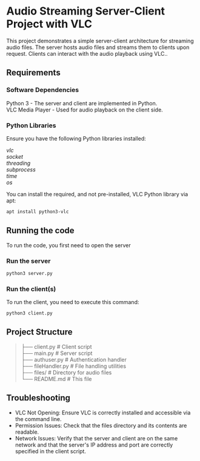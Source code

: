# Audio Streaming Server-Client Project with VLC
This project demonstrates a simple server-client architecture for streaming audio files. The server hosts audio files and streams them to clients upon request. Clients can interact with the audio playback using VLC..

## Requirements
### Software Dependencies
Python 3 - The server and client are implemented in Python. <br>
VLC Media Player - Used for audio playback on the client side. <br>

### Python Libraries
Ensure you have the following Python libraries installed:

*vlc <br>
socket <br>
threading <br>
subprocess <br>
time <br>
os* <br>

You can install the required, and not pre-installed, VLC Python library via apt: <br>
```sh
apt install python3-vlc
```

## Running the code

To run the code, you first need to open the server
### Run the server
```sh
python3 server.py
```


### Run the client(s)
To run the client, you need to execute this command:
```sh
python3 client.py
```

## Project Structure

>├── client.py           # Client script <br>
>├── main.py             # Server script <br>
>├── authuser.py         # Authentication handler <br>
>├── fileHandler.py      # File handling utilities <br>
>├── files/              # Directory for audio files <br>
>└── README.md           # This file <br>
>
## Troubleshooting
<ul>
<li>VLC Not Opening: Ensure VLC is correctly installed and accessible via the command line. </li>
<li>Permission Issues: Check that the files directory and its contents are readable. </li>
<li>Network Issues: Verify that the server and client are on the same network and that the server's IP address and port are correctly specified in the client script. </li>
</ul>
